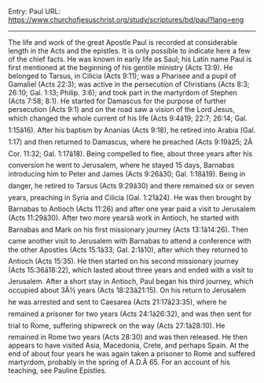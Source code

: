 Entry: Paul
URL: https://www.churchofjesuschrist.org/study/scriptures/bd/paul?lang=eng

---

The life and work of the great Apostle Paul is recorded at considerable length in the Acts and the epistles. It is only possible to indicate here a few of the chief facts. He was known in early life as Saul; his Latin name Paul is first mentioned at the beginning of his gentile ministry (Acts 13:9). He belonged to Tarsus, in Cilicia (Acts 9:11); was a Pharisee and a pupil of Gamaliel (Acts 22:3); was active in the persecution of Christians (Acts 8:3; 26:10; Gal. 1:13; Philip. 3:6); and took part in the martyrdom of Stephen (Acts 7:58; 8:1). He started for Damascus for the purpose of further persecution (Acts 9:1) and on the road saw a vision of the Lord Jesus, which changed the whole current of his life (Acts 9:4â19; 22:7; 26:14; Gal. 1:15â16). After his baptism by Ananias (Acts 9:18), he retired into Arabia (Gal. 1:17) and then returned to Damascus, where he preached (Acts 9:19â25; 2Â Cor. 11:32; Gal. 1:17â18). Being compelled to flee, about three years after his conversion he went to Jerusalem, where he stayed 15 days, Barnabas introducing him to Peter and James (Acts 9:26â30; Gal. 1:18â19). Being in danger, he retired to Tarsus (Acts 9:29â30) and there remained six or seven years, preaching in Syria and Cilicia (Gal. 1:21â24). He was then brought by Barnabas to Antioch (Acts 11:26) and after one year paid a visit to Jerusalem (Acts 11:29â30). After two more yearsâ work in Antioch, he started with Barnabas and Mark on his first missionary journey (Acts 13:1â14:26). Then came another visit to Jerusalem with Barnabas to attend a conference with the other Apostles (Acts 15:1â33; Gal. 2:1â10), after which they returned to Antioch (Acts 15:35). He then started on his second missionary journey (Acts 15:36â18:22), which lasted about three years and ended with a visit to Jerusalem. After a short stay in Antioch, Paul began his third journey, which occupied about 3Â½ years (Acts 18:23â21:15). On his return to Jerusalem he was arrested and sent to Caesarea (Acts 21:17â23:35), where he remained a prisoner for two years (Acts 24:1â26:32), and was then sent for trial to Rome, suffering shipwreck on the way (Acts 27:1â28:10). He remained in Rome two years (Acts 28:30) and was then released. He then appears to have visited Asia, Macedonia, Crete, and perhaps Spain. At the end of about four years he was again taken a prisoner to Rome and suffered martyrdom, probably in the spring of A.D.Â 65. For an account of his teaching, see Pauline Epistles.
